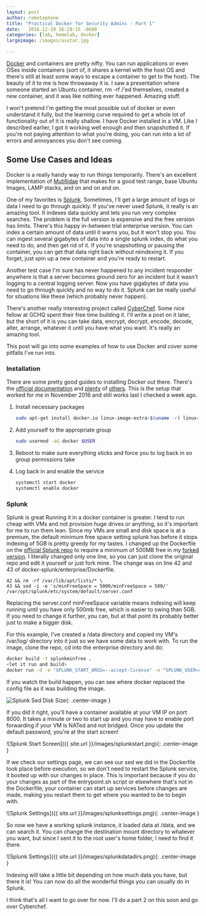 ```yaml
---
layout: post
author: remotephone
title: "Practical Docker for Security Admins - Part 1"
date:   2016-12-20 16:29:15 -0600
categories: [lab, homelab, docker]
largeimage: /images/avatar.jpg

---
```


[Docker](https://www.docker.com/) and containers are pretty nifty.  You can run applications or even OSes inside containers (sort of, it shares a kernel with the host OS and there's still at least some ways to escape a container to get to the host). The beauty of it to me is how throwaway it is. I saw a presentation where someone started an Ubuntu container, rm -rf /'ed themselves, created a new container, and it was like nothing ever happened. Amazing stuff.  

I won't pretend I'm getting the most possible out of docker or even understand it fully, but the learning curve required to get a whole lot of functionality out of it is really shallow. I have Docker installed in a VM. Like I described earlier, I got it working well enough and then snapshotted it. If you're not paying attention to what you're doing, you can run into a lot of errors and annoyances you don't see coming. 

## Some Use Cases and Ideas

Docker is a really handy way to run things temporarily. There's an excellent implementation of [Mutillidae](https://github.com/citizen-stig/dockermutillidae) that makes for a good test range, base Ubuntu Images, LAMP stacks, and on and on and on. 

One of my favorites is [Splunk](https://www.splunk.com/). Sometimes, I'll get a large amount of logs or data I need to go through quickly. If you've never used Splunk, it really is an amazing tool. It indexes data quickly and lets you run very complex searches. The problem is the full version is expensive and the free version has limits. There's this happy in-between trial enterprise version. You can index a certain amount of data until it warns you, but it won't stop you. You can ingest several gigabytes of data into a single splunk index, do what you need to do, and then get rid of it. If you're snapshotting or pausing the container, you can get that data right back without reindexing it. If you forget, just spin up a new container and you're ready to restart. 

Another test case I'm sure has never happened to any incident responder anywhere is that a server becomes ground zero for an incident but it wasn't logging to a central logging server. Now you have gigabytes of data you need to go through quickly and no way to do it. Splunk can be really useful for situations like these (which probably never happen).

There's another really interesting project called [CyberChef](https://github.com/gchq/CyberChef.git). Some nice fellow at GCHQ spent their free time building it. I'll write a post on it later, but the short of it is you can take data, encrypt, decrypt, encode, decode, alter, arrange, whatever it until you have what you want. It's really an amazing tool.  

This post will go into some examples of how to use Docker and cover some pitfalls I've run into.

### Installation

There are some pretty good guides to installing Docker out there. There's the [official documentation](https://docs.docker.com/engine/installation/linux/ubuntulinux/#/install-the-latest-version) and [plenty](https://www.digitalocean.com/community/tutorials/how-to-install-and-use-docker-on-ubuntu-16-04) of [others](https://www.howtoforge.com/tutorial/docker-installation-and-usage-on-ubuntu-16.04/). This is the setup that worked for me in November 2016 and still works last I checked a week ago. 

1. Install necessary packages
  
   ~~~bash
   sudo apt-get install docker.io linux-image-extra-$(uname -r) linux-image-extra-virtual git
   ~~~

2. Add yourself to the appropriate group
   
   ~~~bash
   sudo usermod -aG docker $USER
   ~~~

3. Reboot to make sure everything sticks and force you to log back in so group permissions take

4. Log back in and enable the service
   
   ~~~bash
   systemctl start docker
   systemctl enable docker
   ~~~

### Splunk

Splunk is great Running it in a docker container is greater. I tend to run cheap with VMs and not provision huge drives or anything, so it's important for me to run them lean. Since my VMs are small and disk space is at a premium, the default minimum free space setting splunk has before it stops indexing of 5GB is pretty greedy for my tastes. I changed up the Dockerfile on the [official Splunk repo](https://github.com/splunk/docker-splunk) to require a minimum of 500MB free in my [forked version](https://github.com/remotephone/docker-splunk). I literally changed only one line, so you can just clone the original repo and edit it yourself or just fork mine. The change was on line 42 and 43 of docker-splunk/enterprise/Dockerfile.

~~~
42 && rm -rf /var/lib/apt/lists/* \
43 && sed -i -e 's/minFreeSpace = 5000/minFreeSpace = 500/' /var/opt/splunk/etc/system/default/server.conf
~~~

Replacing the server.conf minFreeSpace variable means indexing will keep running until you have only 500mb free, which is easier to swing than 5GB. If you need to change it further, you can, but at that point its probably better just to make a bigger disk. 

For this example, I've created a /data directory and copied my VM's /var/log/ directory into it just so we have some data to work with. To run the image, clone the repo, cd into the enterprise directory and do:

~~~bash    
docker build -t splunkminfree .
<let it run and build>
docker run -d -e "SPLUNK_START_ARGS=--accept-license" -e "SPLUNK_USER=root" -p "8000:8000"  -v /data:/root/ splunkminfree
~~~

If you watch the build happen, you can see where docker replaced the config file as it was building the image. 

![Splunk Sed Disk Size]({{site.url}}/images/splunksed.png){: .center-image }


If you did it right, you'll have a container available at your VM IP on port 8000. It takes a minute or two to start up and you may have to enable port forwarding if your VM is NATed and not bridged. Once you update the default password, you're at the start screen!

![Splunk Start Screen]({{ site.url }}/images/splunkstart.png){: .center-image }

 
If we check our settings page, we can see our sed we did in the Dockerfile took place before execution, so we don't need to restart the Splunk service, it booted up with our changes in place. This is important because if you do your changes as part of the entrypoint.sh script or elsewhere that's not in the Dockerfile, your container can start up services before changes are made, making you restart them to get where you wanted to be to begin with.

![Splunk Settings]({{ site.url }}/images/splunksettings.png){: .center-image }

So now we have a working splunk instance, it loaded data at /data, and we can search it. You can change the destination mount directory to whatever you want, but since I sent it to the root user's home folder, I need to find it  there. 

![Splunk Settings]({{ site.url }}/images/splunkdatadirs.png){: .center-image }

Indexing will take a little bit depending on how much data you have, but there it is! You can now do all the wonderful things you can usually do in Splunk.

I think that's all I want to go over for now. I'll do a part 2 on this soon and go over Cyberchef. 

